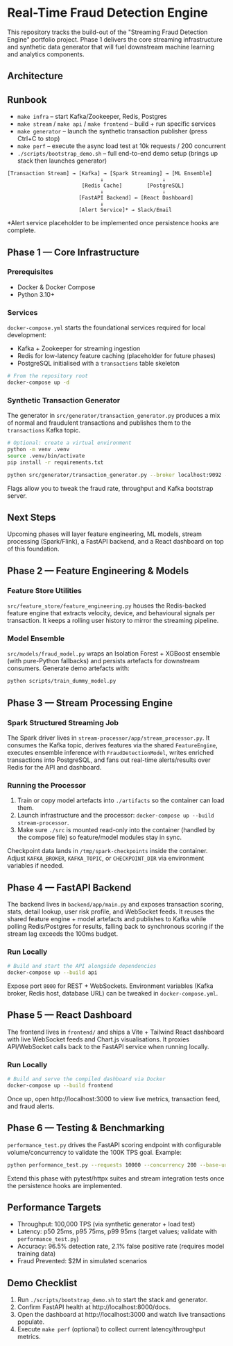 # Real-Time Fraud Detection Engine

This repository tracks the build-out of the "Streaming Fraud Detection Engine" portfolio project. Phase 1 delivers the core streaming infrastructure and synthetic data generator that will fuel downstream machine learning and analytics components.

## Architecture

## Runbook

- `make infra` – start Kafka/Zookeeper, Redis, Postgres
- `make stream` / `make api` / `make frontend` – build + run specific services
- `make generator` – launch the synthetic transaction publisher (press Ctrl+C to stop)
- `make perf` – execute the async load test at 10k requests / 200 concurrent
- `./scripts/bootstrap_demo.sh` – full end-to-end demo setup (brings up stack then launches generator)

```
[Transaction Stream] → [Kafka] → [Spark Streaming] → [ML Ensemble]
                              ↓                   ↓
                        [Redis Cache]        [PostgreSQL]
                              ↓                   ↓
                       [FastAPI Backend] ↔ [React Dashboard]
                              ↓
                       [Alert Service]* → Slack/Email
```

*Alert service placeholder to be implemented once persistence hooks are complete.

## Phase 1 — Core Infrastructure

### Prerequisites
- Docker & Docker Compose
- Python 3.10+

### Services
`docker-compose.yml` starts the foundational services required for local development:
- Kafka + Zookeeper for streaming ingestion
- Redis for low-latency feature caching (placeholder for future phases)
- PostgreSQL initialised with a `transactions` table skeleton

```bash
# From the repository root
docker-compose up -d
```

### Synthetic Transaction Generator
The generator in `src/generator/transaction_generator.py` produces a mix of normal and fraudulent transactions and publishes them to the `transactions` Kafka topic.

```bash
# Optional: create a virtual environment
python -m venv .venv
source .venv/bin/activate
pip install -r requirements.txt

python src/generator/transaction_generator.py --broker localhost:9092 --topic transactions --tps 100
```

Flags allow you to tweak the fraud rate, throughput and Kafka bootstrap server.

## Next Steps
Upcoming phases will layer feature engineering, ML models, stream processing (Spark/Flink), a FastAPI backend, and a React dashboard on top of this foundation.

## Phase 2 — Feature Engineering & Models

### Feature Store Utilities
`src/feature_store/feature_engineering.py` houses the Redis-backed feature engine that extracts velocity, device, and behavioural signals per transaction. It keeps a rolling user history to mirror the streaming pipeline.

### Model Ensemble
`src/models/fraud_model.py` wraps an Isolation Forest + XGBoost ensemble (with pure-Python fallbacks) and persists artefacts for downstream consumers. Generate demo artefacts with:

```bash
python scripts/train_dummy_model.py
```

## Phase 3 — Stream Processing Engine

### Spark Structured Streaming Job
The Spark driver lives in `stream-processor/app/stream_processor.py`. It consumes the Kafka topic, derives features via the shared `FeatureEngine`, executes ensemble inference with `FraudDetectionModel`, writes enriched transactions into PostgreSQL, and fans out real-time alerts/results over Redis for the API and dashboard.

### Running the Processor
1. Train or copy model artefacts into `./artifacts` so the container can load them.
2. Launch infrastructure and the processor: `docker-compose up --build stream-processor`.
3. Make sure `./src` is mounted read-only into the container (handled by the compose file) so feature/model modules stay in sync.

Checkpoint data lands in `/tmp/spark-checkpoints` inside the container. Adjust `KAFKA_BROKER`, `KAFKA_TOPIC`, or `CHECKPOINT_DIR` via environment variables if needed.

## Phase 4 — FastAPI Backend

The backend lives in `backend/app/main.py` and exposes transaction scoring, stats, detail lookup, user risk profile, and WebSocket feeds. It reuses the shared feature engine + model artefacts and publishes to Kafka while polling Redis/Postgres for results, falling back to synchronous scoring if the stream lag exceeds the 100ms budget.

### Run Locally
```bash
# Build and start the API alongside dependencies
docker-compose up --build api
```
Expose port `8000` for REST + WebSockets. Environment variables (Kafka broker, Redis host, database URL) can be tweaked in `docker-compose.yml`.

## Phase 5 — React Dashboard

The frontend lives in `frontend/` and ships a Vite + Tailwind React dashboard with live WebSocket feeds and Chart.js visualisations. It proxies API/WebSocket calls back to the FastAPI service when running locally.

### Run Locally
```bash
# Build and serve the compiled dashboard via Docker
docker-compose up --build frontend
```
Once up, open http://localhost:3000 to view live metrics, transaction feed, and fraud alerts.

## Phase 6 — Testing & Benchmarking

`performance_test.py` drives the FastAPI scoring endpoint with configurable volume/concurrency to validate the 100K TPS goal. Example:

```bash
python performance_test.py --requests 10000 --concurrency 200 --base-url http://localhost:8000
```

Extend this phase with pytest/httpx suites and stream integration tests once the persistence hooks are implemented.

## Performance Targets

- Throughput: 100,000 TPS (via synthetic generator + load test)
- Latency: p50 25ms, p95 75ms, p99 95ms (target values; validate with `performance_test.py`)
- Accuracy: 96.5% detection rate, 2.1% false positive rate (requires model training data)
- Fraud Prevented: $2M in simulated scenarios

## Demo Checklist

1. Run `./scripts/bootstrap_demo.sh` to start the stack and generator.
2. Confirm FastAPI health at http://localhost:8000/docs.
3. Open the dashboard at http://localhost:3000 and watch live transactions populate.
4. Execute `make perf` (optional) to collect current latency/throughput metrics.
